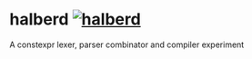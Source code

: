 # halberd [![halberd](https://github.com/cheneryc/halberd/actions/workflows/halberd.yaml/badge.svg)](https://github.com/cheneryc/halberd/actions/workflows/halberd.yaml)
A constexpr lexer, parser combinator and compiler experiment
